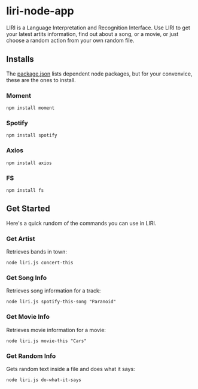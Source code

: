 # liri-node-app

LIRI is a Language Interpretation and Recognition Interface.
Use LIRI to get your latest artits information, find out about a song,
or a movie, or just choose a random action from your own random file.

## Installs

The [package.json](https://github.com/andresjoelv/liri-node-app/blob/master/package.json)
lists dependent node packages, but for your convenvice, these are the ones to install.

### Moment

`npm install moment`

### Spotify

`npm install spotify`

### Axios

`npm install axios`

### FS

`npm install fs`

## Get Started

Here's a quick rundom of the commands you can use in LIRI.

### Get Artist

Retrieves bands in town:

`node liri.js concert-this`

### Get Song Info

Retrieves song information for a track:

`node liri.js spotify-this-song "Paranoid"`

### Get Movie Info

Retrieves movie information for a movie:

`node liri.js movie-this "Cars"`

### Get Random Info

Gets random text inside a file and does what it says:

`node liri.js do-what-it-says`
